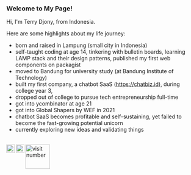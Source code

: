 ### Welcome to My Page!
  
Hi, I'm Terry Djony, from Indonesia.  

Here are some highlights about my life journey: 
- born and raised in Lampung (small city in Indonesia)
- self-taught coding at age 14, tinkering with bulletin boards, learning LAMP stack and their design patterns, published my first web components on packagist
- moved to Bandung for university study (at Bandung Institute of Technology)
- built my first company, a chatbot SaaS (https://chatbiz.id), during college year 3, 
- dropped out of college to pursue tech entrepreneurship full-time
- got into ycombinator at age 21
- got into Global Shapers by WEF in 2021
- chatbot SaaS becomes profitable and self-sustaining, yet failed to become the fast-growing potential unicorn
- currently exploring new ideas and validating things



<br />
<a href="https://twitter.com/Terry_Djony">
  <img align="left" alt="Terry Djony | Twitter" width="22px" src="https://raw.githubusercontent.com/peterthehan/peterthehan/master/assets/twitter.svg" />
</a>&nbsp;
<a href="https://www.linkedin.com/in/terry-djony-tech-entrepreneur/">
  <img align="left" alt="Terry Djony | LinkedIn" width="22px" src="https://raw.githubusercontent.com/peterthehan/peterthehan/master/assets/linkedin.svg" />
</a>&nbsp;
<img align="left" alt="visit number" width="64px" src="https://visitor-badge.glitch.me/badge?page_id=terryds" />

